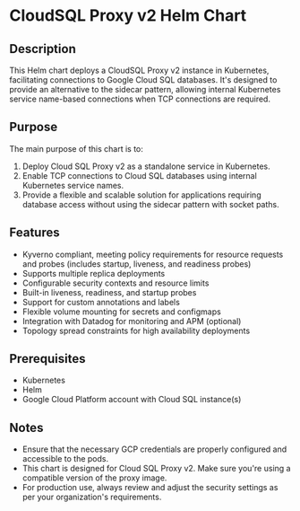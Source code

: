 # CloudSQL Proxy v2 Helm Chart

## Description

This Helm chart deploys a CloudSQL Proxy v2 instance in Kubernetes, facilitating connections to Google Cloud SQL databases. It's designed to provide an alternative to the sidecar pattern, allowing internal Kubernetes service name-based connections when TCP connections are required.

## Purpose

The main purpose of this chart is to:

1. Deploy Cloud SQL Proxy v2 as a standalone service in Kubernetes.
2. Enable TCP connections to Cloud SQL databases using internal Kubernetes service names.
3. Provide a flexible and scalable solution for applications requiring database access without using the sidecar pattern with socket paths.

## Features

- Kyverno compliant, meeting policy requirements for resource requests and probes (includes startup, liveness, and readiness probes)
- Supports multiple replica deployments
- Configurable security contexts and resource limits
- Built-in liveness, readiness, and startup probes
- Support for custom annotations and labels
- Flexible volume mounting for secrets and configmaps
- Integration with Datadog for monitoring and APM (optional)
- Topology spread constraints for high availability deployments

## Prerequisites

- Kubernetes
- Helm 
- Google Cloud Platform account with Cloud SQL instance(s)

## Notes

- Ensure that the necessary GCP credentials are properly configured and accessible to the pods.
- This chart is designed for Cloud SQL Proxy v2. Make sure you're using a compatible version of the proxy image.
- For production use, always review and adjust the security settings as per your organization's requirements.
